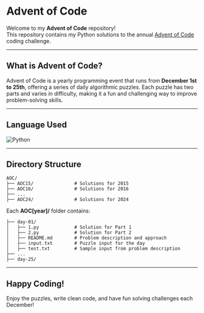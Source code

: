 # Advent of Code

Welcome to my **Advent of Code** repository!  
This repository contains my Python solutions to the annual [Advent of Code](https://adventofcode.com/) coding challenge.

---

## What is Advent of Code?

Advent of Code is a yearly programming event that runs from **December 1st to 25th**, offering a series of daily algorithmic puzzles. Each puzzle has two parts and varies in difficulty, making it a fun and challenging way to improve problem-solving skills.

---

## Language Used  

![Python](https://img.shields.io/badge/Python-3776AB?style=for-the-badge&logo=python&logoColor=white)

---

## Directory Structure

```
AOC/
├── AOC15/               # Solutions for 2015
├── AOC16/               # Solutions for 2016
├── ...
├── AOC24/               # Solutions for 2024
```

Each **AOC[year]/** folder contains:

```
├── day-01/
│   ├── 1.py             # Solution for Part 1
│   ├── 2.py             # Solution for Part 2
│   ├── README.md        # Problem description and approach
│   ├── input.txt        # Puzzle input for the day
│   ├── test.txt         # Sample input from problem description
├── ...
├── day-25/
```

---

## Happy Coding!
Enjoy the puzzles, write clean code, and have fun solving challenges each December!